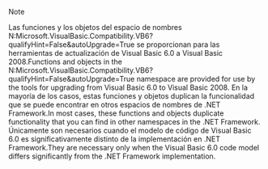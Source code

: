 > [!NOTE]
>  <span data-ttu-id="ebe7a-101">Las funciones y los objetos del espacio de nombres N:Microsoft.VisualBasic.Compatibility.VB6?qualifyHint=False&autoUpgrade=True se proporcionan para las herramientas de actualización de Visual Basic 6.0 a Visual Basic 2008.</span><span class="sxs-lookup"><span data-stu-id="ebe7a-101">Functions and objects in the N:Microsoft.VisualBasic.Compatibility.VB6?qualifyHint=False&autoUpgrade=True namespace are provided for use by the tools for upgrading from Visual Basic 6.0 to Visual Basic 2008.</span></span> <span data-ttu-id="ebe7a-102">En la mayoría de los casos, estas funciones y objetos duplican la funcionalidad que se puede encontrar en otros espacios de nombres de .NET Framework.</span><span class="sxs-lookup"><span data-stu-id="ebe7a-102">In most cases, these functions and objects duplicate functionality that you can find in other namespaces in the .NET Framework.</span></span> <span data-ttu-id="ebe7a-103">Únicamente son necesarios cuando el modelo de código de Visual Basic 6.0 es significativamente distinto de la implementación en .NET Framework.</span><span class="sxs-lookup"><span data-stu-id="ebe7a-103">They are necessary only when the Visual Basic 6.0 code model differs significantly from the .NET Framework implementation.</span></span>